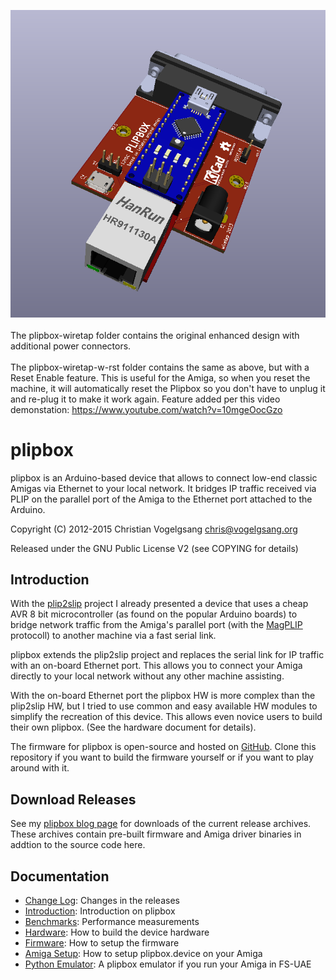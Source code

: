 ![pic](/plipbox-wiretap-w-rst/pic.png)
\
\
The plipbox-wiretap folder contains the original enhanced design with additional power connectors.
\
\
The plipbox-wiretap-w-rst folder contains the same as above, but with a Reset Enable feature. This is useful for the Amiga, so when you reset the machine, it will automatically reset the Plipbox so you don't have to unplug it and re-plug it to make it work again. Feature added per this video demonstation: https://www.youtube.com/watch?v=10mgeOocGzo

plipbox
=======

plipbox is an Arduino-based device that allows to connect low-end classic
Amigas via Ethernet to your local network. It bridges IP traffic received
via PLIP on the parallel port of the Amiga to the Ethernet port attached
to the Arduino.

Copyright (C) 2012-2015 Christian Vogelgsang <chris@vogelgsang.org>

Released under the GNU Public License V2 (see COPYING for details)

Introduction
------------

With the [plip2slip][1] project I already presented a device that uses a cheap
AVR 8 bit microcontroller (as found on the popular Arduino boards) to bridge
network traffic from the Amiga's parallel port (with the [MagPLIP][2] protocoll)
to another machine via a fast serial link.

plipbox extends the plip2slip project and replaces the serial link for IP traffic
with an on-board Ethernet port. This allows you to connect your Amiga directly
to your local network without any other machine assisting.

With the on-board Ethernet port the plipbox HW is more complex than the plip2slip
HW, but I tried to use common and easy available HW modules to simplify the
recreation of this device. This allows even novice users to build their own
plipbox. (See the hardware document for details).

The firmware for plipbox is open-source and hosted on [GitHub][3].
Clone this repository if you want to build the firmware yourself or if you
want to play around with it. 

[1]: http://lallafa.de/blog/amiga-projects/plip2slip/
[2]: http://aminet.net/package/comm/net/magPLIP38.1
[3]: https://github.com/cnvogelg/plipbox

Download Releases
-----------------

See my [plipbox blog page][4] for downloads of the current release archives.
These archives contain pre-built firmware and Amiga driver binaries in addtion
to the source code here.

[4]: http://lallafa.de/blog/amiga-projects/plipbox/

Documentation
-------------

 - [Change Log](ChangeLog.md): Changes in the releases
 - [Introduction](doc/src/intro.md): Introduction on plipbox
 - [Benchmarks](doc/src/benchmark.md): Performance measurements
 - [Hardware](doc/src/hardware.md): How to build the device hardware
 - [Firmware](doc/src/firmware.md): How to setup the firmware
 - [Amiga Setup](doc/src/amiga.md): How to setup plipbox.device on your Amiga
 - [Python Emulator](doc/src/python.md): A plipbox emulator if you run your Amiga in FS-UAE
